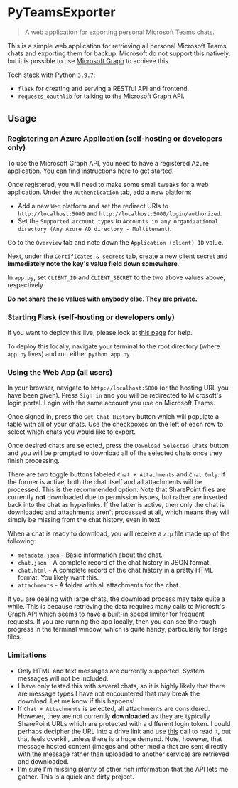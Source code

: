 # PyTeamsExporter
> A web application for exporting personal Microsoft Teams chats.

This is a simple web application for retrieving all personal Microsoft Teams chats and exporting them for backup. Microsoft do not support this natively, but it is possible to use [Microsoft Graph](https://docs.microsoft.com/en-us/graph) to achieve this.

Tech stack with Python `3.9.7`:

* `flask` for creating and serving a RESTful API and frontend.
* `requests_oauthlib` for talking to the Microsoft Graph API.

## Usage
### Registering an Azure Application (self-hosting or developers only)
To use the Microsoft Graph API, you need to have a registered Azure application. You can find instructions [here](https://docs.microsoft.com/en-us/azure/active-directory/develop/quickstart-register-app) to get started.

Once registered, you will need to make some small tweaks for a web application. Under the `Authentication` tab, add a new platform:

* Add a new `Web` platform and set the redirect URIs to `http://localhost:5000` and `http://localhost:5000/login/authorized`.
* Set the `Supported account types` to `Accounts in any organizational directory (Any Azure AD directory - Multitenant`).

Go to the `Overview` tab and note down the `Application (client) ID` value.

Next, under the `Certificates & secrets` tab, create a new client secret and **immediately note the key's value field down somewhere**.

In `app.py`, set `CLIENT_ID` and `CLIENT_SECRET` to the two above values above, respectively.

**Do not share these values with anybody else. They are private.**

### Starting Flask (self-hosting or developers only)
If you want to deploy this live, please look at [this page](https://flask.palletsprojects.com/en/1.1.x/deploying/#deployment) for help.

To deploy this locally, navigate your terminal to the root directory (where `app.py` lives) and run either `python app.py`.

### Using the Web App (all users)
In your browser, navigate to `http://localhost:5000` (or the hosting URL you have been given). Press `Sign in` and you will be redirected to Microsoft's login portal. Login with the same account you use on Microsoft Teams.

Once signed in, press the `Get Chat History` button which will populate a table with all of your chats. Use the checkboxes on the left of each row to select which chats you would like to export.

Once desired chats are selected, press the `Download Selected Chats` button and you will be prompted to download all of the selected chats once they finish processing.

There are two toggle buttons labeled `Chat + Attachments` and `Chat Only`. If the former is active, both the chat itself and all attachments will be processed. This is the recommended option. Note that SharePoint files are currently **not** downloaded due to permission issues, but rather are inserted back into the chat as hyperlinks. If the latter is active, then only the chat is downloaded and attachments aren't processed at all, which means they will simply be missing from the chat history, even in text.

When a chat is ready to download, you will receive a `zip` file made up of the following:

* `metadata.json` - Basic information about the chat.
* `chat.json` - A complete record of the chat history in JSON format.
* `chat.html` - A complete record of the chat history in a pretty HTML format. You likely want this.
* `attachments` - A folder with all attachments for the chat.

If you are dealing with large chats, the download process may take quite a while. This is because retrieving the data requires many calls to Microsft's Graph API which seems to have a built-in speed limiter for frequent requests. If you are running the app locally, then you can see the rough progress in the terminal window, which is quite handy, particularly for large files.

### Limitations
* Only HTML and text messages are currently supported. System messages will not be included.
* I have only tested this with several chats, so it is highly likely that there are message types I have not encountered that may break the download. Let me know if this happens!
* If `Chat + Attachments` is selected, all attachments are considered. However, they are not currently **downloaded** as they are typically SharePoint URLs which are protected with a different login token. I could perhaps decipher the URL into a drive link and use [this](https://docs.microsoft.com/en-us/graph/api/driveitem-get-content?view=graph-rest-1.0&tabs=http) call to read it, but that feels overkill, unless there is a huge demand. Note, however, that message hosted content (images and other media that are sent directly with the message rather than uploaded to another service) are retrieved and downloaded.
* I'm sure I'm missing plenty of other rich information that the API lets me gather. This is a quick and dirty project.
